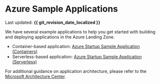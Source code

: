 # Azure Sample Applications

Last updated: **{{ git_revision_date_localized }}**

We have several example applications to help you get started with building and deploying applications in the Azure Landing Zone.

* Container-based application: [Azure Startup Sample Application (Containers)](https://github.com/bcgov/azure-startup-sample-app-containers)
* Serverless-based application: [Azure Startup Sample Application (Serverless)](https://github.com/bcgov-c/ecf-azure-startup-sample-app-serverless)

For additional guidance on application architecture, please refer to the [Microsoft Architecture Center](https://docs.microsoft.com/en-us/azure/architecture/).
